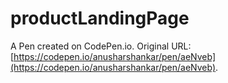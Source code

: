 # productLandingPage

A Pen created on CodePen.io. Original URL: [https://codepen.io/anusharshankar/pen/aeNveb](https://codepen.io/anusharshankar/pen/aeNveb).


